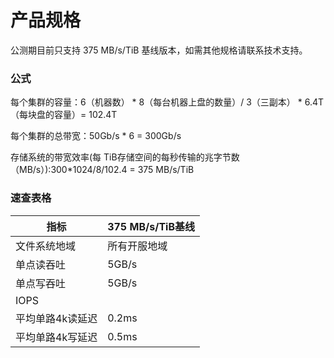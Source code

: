 

# 产品规格
公测期目前只支持 375 MB/s/TiB 基线版本，如需其他规格请联系技术支持。


### 公式

每个集群的容量：6（机器数） * 8（每台机器上盘的数量）/ 3（三副本） * 6.4T（每块盘的容量）= 102.4T

每个集群的总带宽：50Gb/s * 6 = 300Gb/s

存储系统的带宽效率(每 TiB存储空间的每秒传输的兆字节数（MB/s）):300*1024/8/102.4 = 375 MB/s/TiB

### 速查表格

| 指标 | 375 MB/s/TiB基线   |
|---------| ------- |
| 文件系统地域    | 所有开服地域 |
| 单点读吞吐    | 5GB/s |
| 单点写吞吐    | 5GB/s |
| IOPS        |  |
| 平均单路4k读延迟| 0.2ms |
| 平均单路4k写延迟| 0.5ms |



